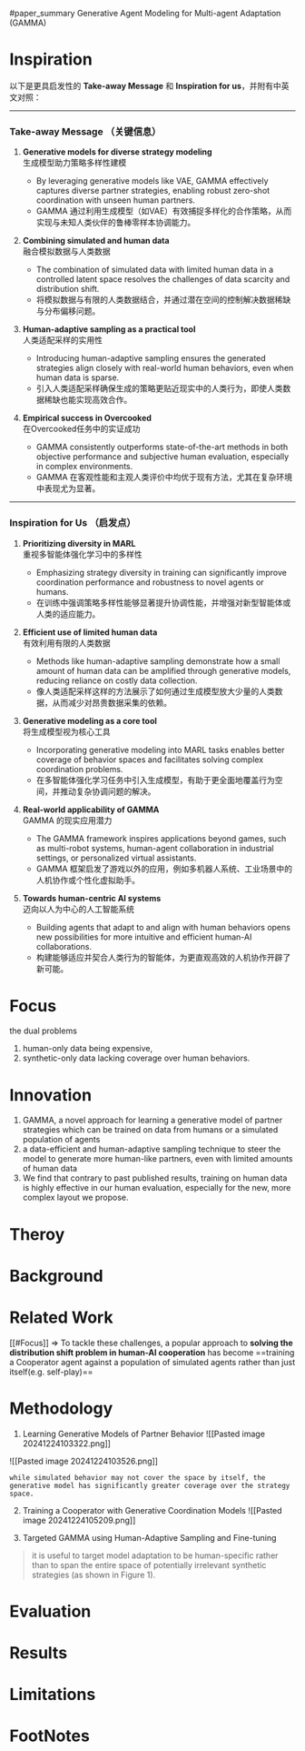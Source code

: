 #paper_summary 
Generative Agent Modeling for Multi-agent Adaptation (GAMMA)
# Inspiration
以下是更具启发性的 **Take-away Message** 和 **Inspiration for us**，并附有中英文对照：

---

### Take-away Message （关键信息）

1. **Generative models for diverse strategy modeling**  
   生成模型助力策略多样性建模  
   - By leveraging generative models like VAE, GAMMA effectively captures diverse partner strategies, enabling robust zero-shot coordination with unseen human partners.  
   - GAMMA 通过利用生成模型（如VAE）有效捕捉多样化的合作策略，从而实现与未知人类伙伴的鲁棒零样本协调能力。

2. **Combining simulated and human data**  
   融合模拟数据与人类数据  
   - The combination of simulated data with limited human data in a controlled latent space resolves the challenges of data scarcity and distribution shift.  
   - 将模拟数据与有限的人类数据结合，并通过潜在空间的控制解决数据稀缺与分布偏移问题。

3. **Human-adaptive sampling as a practical tool**  
   人类适配采样的实用性  
   - Introducing human-adaptive sampling ensures the generated strategies align closely with real-world human behaviors, even when human data is sparse.  
   - 引入人类适配采样确保生成的策略更贴近现实中的人类行为，即使人类数据稀缺也能实现高效合作。

4. **Empirical success in Overcooked**  
   在Overcooked任务中的实证成功  
   - GAMMA consistently outperforms state-of-the-art methods in both objective performance and subjective human evaluation, especially in complex environments.  
   - GAMMA 在客观性能和主观人类评价中均优于现有方法，尤其在复杂环境中表现尤为显著。

---

### Inspiration for Us （启发点）

1. **Prioritizing diversity in MARL**  
   重视多智能体强化学习中的多样性  
   - Emphasizing strategy diversity in training can significantly improve coordination performance and robustness to novel agents or humans.  
   - 在训练中强调策略多样性能够显著提升协调性能，并增强对新型智能体或人类的适应能力。

2. **Efficient use of limited human data**  
   有效利用有限的人类数据  
   - Methods like human-adaptive sampling demonstrate how a small amount of human data can be amplified through generative models, reducing reliance on costly data collection.  
   - 像人类适配采样这样的方法展示了如何通过生成模型放大少量的人类数据，从而减少对昂贵数据采集的依赖。

3. **Generative modeling as a core tool**  
   将生成模型视为核心工具  
   - Incorporating generative modeling into MARL tasks enables better coverage of behavior spaces and facilitates solving complex coordination problems.  
   - 在多智能体强化学习任务中引入生成模型，有助于更全面地覆盖行为空间，并推动复杂协调问题的解决。

4. **Real-world applicability of GAMMA**  
   GAMMA 的现实应用潜力  
   - The GAMMA framework inspires applications beyond games, such as multi-robot systems, human-agent collaboration in industrial settings, or personalized virtual assistants.  
   - GAMMA 框架启发了游戏以外的应用，例如多机器人系统、工业场景中的人机协作或个性化虚拟助手。

5. **Towards human-centric AI systems**  
   迈向以人为中心的人工智能系统  
   - Building agents that adapt to and align with human behaviors opens new possibilities for more intuitive and efficient human-AI collaborations.  
   - 构建能够适应并契合人类行为的智能体，为更直观高效的人机协作开辟了新可能。

# Focus
the dual problems 
1) human-only data being expensive, 
2) synthetic-only data lacking coverage over human behaviors.


# Innovation
1. GAMMA, a novel approach for learning a generative model of partner strategies which can be trained on data from humans or a simulated population of agents
2. a data-efficient and human-adaptive sampling technique to steer the model to generate more human-like partners, even with limited amounts of human data
3. We find that contrary to past published results, training on human data is highly effective in our human evaluation, especially for the new, more complex layout we propose.


# Theroy



# Background



# Related Work
[[#Focus]] $\Longrightarrow$ To tackle these challenges, a popular approach to **solving the distribution shift problem in human-AI cooperation** has become ==training a Cooperator agent against a population of simulated agents rather than just itself(e.g. self-play)==





# Methodology

1. Learning Generative Models of Partner Behavior
![[Pasted image 20241224103322.png]]

![[Pasted image 20241224103526.png]]

```ad-success
while simulated behavior may not cover the space by itself, the generative model has significantly greater coverage over the strategy space.

```

2.  Training a Cooperator with Generative Coordination Models
![[Pasted image 20241224105209.png]]

3. Targeted GAMMA using Human-Adaptive Sampling and Fine-tuning
>it is useful to target model adaptation to be human-specific rather than to span the entire space of potentially irrelevant synthetic strategies (as shown in Figure 1).


# Evaluation



# Results



# Limitations


# FootNotes
